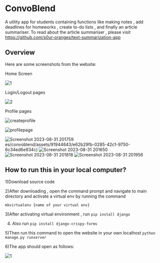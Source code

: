 # ConvoBlend

A utility app for students containing functions like making notes , add deadlines for homeworks , create to-do lists , and finally an article summariser. To read about the article summariser , please visit https://github.com/s0ur-oranges/text-summarization-app
 
## Overview
 
Here are some screenshots from the website:

Home Screen


![1](https://github.com/s0ur-oranges/convoblend/assets/91944643/34baeb2c-45cd-4024-90e1-cf72bda53c0e)


Login/Logout pages

![2](https://github.com/s0ur-oranges/convoblend/assets/91944643/ebf77341-9d4b-4cd8-9fa6-2734e9c714e1)



Profile pages

![createprofile](https://github.com/s0ur-oranges/convoblend/assets/91944643/009be3f0-d289-4db6-9304-5a0f423111ff)


![profilepage](https://github.com/s0ur-oranges/convoblend/assets/91944643/c9a3e33b-14e9-458a-a17e-3e7f67703482)


![Screenshot 2023-08-31 201759](https://github.com/s0ur-oranges/convoblend/assets/91944643/ea3fabd4-a47b-4994-85e1-a699423ca959)es/convoblend/assets/91944643/e62b29fb-0285-42c1-9750-6c34ed6e934c)
![Screenshot 2023-08-31 201650](https://github.com/s0ur-oranges/convoblend/assets/91944643/3c0b4fc6-7234-41ba-8b61-502fdd99634e)
![Screenshot 2023-08-31 201818](https://github.com/s0ur-oranges/convoblend/assets/91944643/547b1486-ee07-46c6-bab4-e66b4c1c57ba)
![Screenshot 2023-08-31 201956](https://github.com/s0ur-oranges/convoblend/assets/91944643/1ccd112d-60f5-4b74-bd69-81bf54a43da6)








 






## How to run this in your local computer?



1)Download source code

2)After downloading , open the command prompt and navigate to main directory and activate a virtual env by running the command

```mkvirtualenv {name of your virtual env} ```

3)After activating virtual environment , run 
``` pip install django ```

4) Also run ```pip install django-crispy-forms```

5)Then run this command to open the website in your own localhost
```python manage.py runserver```

6)The app should open as follows:

![1](https://github.com/s0ur-oranges/convoblend/assets/91944643/34baeb2c-45cd-4024-90e1-cf72bda53c0e)




